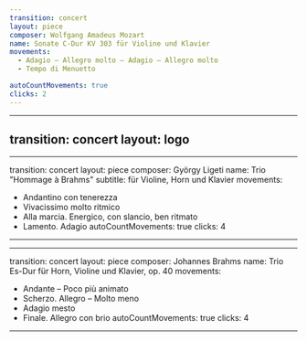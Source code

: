 ```yaml
---
transition: concert
layout: piece
composer: Wolfgang Amadeus Mozart
name: Sonate C-Dur KV 303 für Violine und Klavier
movements:
  - Adagio – Allegro molto – Adagio – Allegro molto
  - Tempo di Menuetto

autoCountMovements: true
clicks: 2
---
```

---
transition: concert
layout: logo
---
---
transition: concert
layout: piece
composer: György Ligeti
name: Trio "Hommage à Brahms"
subtitle: für Violine, Horn und Klavier
movements:
  - Andantino con tenerezza
  - Vivacissimo molto ritmico
  - Alla marcia. Energico, con slancio, ben ritmato
  - Lamento. Adagio
autoCountMovements: true
clicks: 4
---
---
transition: concert
layout: piece
composer: Johannes Brahms
name: Trio Es-Dur für Horn, Violine und Klavier, op. 40
movements:
  - Andante – Poco più animato
  - Scherzo. Allegro – Molto meno
  - Adagio mesto
  - Finale. Allegro con brio
autoCountMovements: true
clicks: 4
---